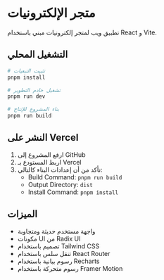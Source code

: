 # متجر الإلكترونيات

تطبيق ويب لمتجر إلكترونيات مبني باستخدام React و Vite.

## التشغيل المحلي

```bash
# تثبيت التبعيات
pnpm install

# تشغيل خادم التطوير
pnpm run dev

# بناء المشروع للإنتاج
pnpm run build
```

## النشر على Vercel

1. ارفع المشروع إلى GitHub
2. اربط المستودع بـ Vercel
3. تأكد من أن إعدادات البناء كالتالي:
   - Build Command: `pnpm run build`
   - Output Directory: `dist`
   - Install Command: `pnpm install`

## الميزات

- واجهة مستخدم حديثة ومتجاوبة
- مكونات UI من Radix UI
- تصميم باستخدام Tailwind CSS
- تنقل سلس باستخدام React Router
- رسوم بيانية باستخدام Recharts
- رسوم متحركة باستخدام Framer Motion

